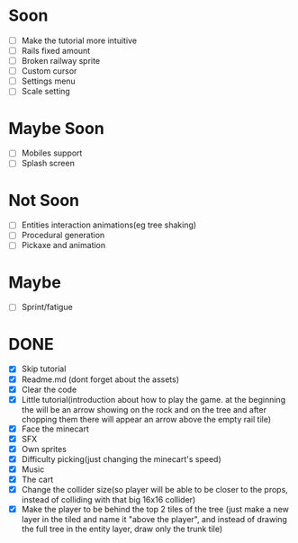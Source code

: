 # Soon
- [ ] Make the tutorial more intuitive
- [ ] Rails fixed amount
- [ ] Broken railway sprite
- [ ] Custom cursor
- [ ] Settings menu
- [ ] Scale setting

# Maybe Soon
- [ ] Mobiles support
- [ ] Splash screen

# Not Soon
- [ ] Entities interaction animations(eg tree shaking)
- [ ] Procedural generation
- [ ] Pickaxe and animation

# Maybe
- [ ] Sprint/fatigue

# DONE
- [x] Skip tutorial
- [x] Readme.md (dont forget about the assets)
- [x] Clear the code
- [x] Little tutorial(introduction about how to play the game. at the beginning the will be an arrow showing on the rock and on the tree and after chopping them there will appear an arrow above the empty rail tile)
- [x] Face the minecart
- [x] SFX
- [x] Own sprites
- [x] Difficulty picking(just changing the minecart's speed)
- [x] Music
- [x] The cart
- [x] Change the collider size(so player will be able to be closer to the props, instead of colliding with that big 16x16 collider)
- [x] Make the player to be behind the top 2 tiles of the tree (just make a new layer in the tiled and name it "above the player", and instead of drawing the full tree in the entity layer, draw only the trunk tile)

